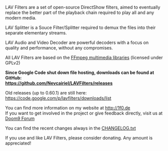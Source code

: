 LAV Filters are a set of open-source DirectShow filters, aimed to eventually replace the better part of the playback chain required to play all and any modern media.

LAV Splitter is a Souce Filter/Splitter required to demux the files into their separate elementary streams.

LAV Audio and Video Decoder are powerful decoders with a focus on quality and performance, without any compromises.

All LAV Filters are based on the [FFmpeg multimedia libraries](http://www.ffmpeg.org) (licensed under GPLv2)

**Since Google Code shut down file hosting, downloads can be found at GitHub:**<br>
<b><a href='https://github.com/Nevcairiel/LAVFilters/releases'>https://github.com/Nevcairiel/LAVFilters/releases</a></b>

Old releases (up to 0.60.1) are still here:<br>
<a href='https://code.google.com/p/lavfilters/downloads/list'>https://code.google.com/p/lavfilters/downloads/list</a>

You can find more information on my website at <a href='http://1f0.de'>http://1f0.de</a><br>
If you want to get involved in the project or give feedback directly, visit us at <a href='http://forum.doom9.org/showthread.php?t=156191'>Doom9 Forum</a>

You can find the recent changes always in the <a href='http://code.google.com/p/lavfilters/source/browse/CHANGELOG.txt'>CHANGELOG.txt</a>

If you use and like LAV Filters, please consider donating. Any amount is appreciated!<br>
<br>
<a href='https://www.paypal.com/cgi-bin/webscr?cmd=_s-xclick&hosted_button_id=KXDKD4CYE32B4' title='Paypal Donation'><img src='https://www.paypal.com/en_US/i/btn/x-click-but04.gif' alt='' /></a>